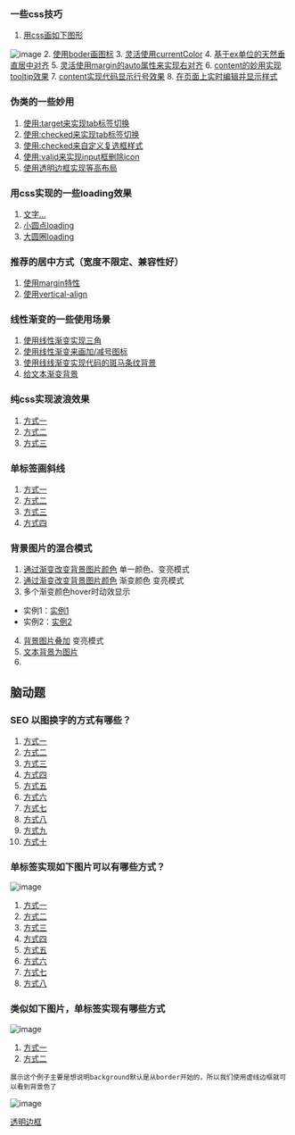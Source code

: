 ### 一些css技巧
1. [用css画如下图形](http://192.168.24.22:8081/css/world/01.html)

![image](http://192.168.24.22:8081/css/images/aotu.png)
2. [使用boder画图标](http://192.168.24.22:8081/css/world/03icon.html)
3. [灵活使用currentColor](http://192.168.24.22:8081/css/world/04currentcolor.html)
4. [基于ex单位的天然垂直居中对齐](http://192.168.24.22:8081/css/world/07ex.html)
5. [灵活使用margin的auto属性来实现右对齐](http://192.168.24.22:8081/css/world/08right.html)
6. [content的妙用实现tooltip效果](http://192.168.24.22:8081/css/tips/titlehover.html)
7. [content实现代码显示行号效果](http://192.168.24.22:8081/css/tips/showcode.html)
8. [在页面上实时编辑并显示样式](http://192.168.24.22:8081/css/tips/justintime.html)
### 伪类的一些妙用
1. [使用:target来实现tab标签切换](http://192.168.24.22:8081/css/pseudo/01.html)
2. [使用:checked来实现tab标签切换](http://192.168.24.22:8081/css/pseudo/02.html)
3. [使用:checked来自定义复选框样式](http://192.168.24.22:8081/css/pseudo/03.html)
4. [使用:valid来实现input框删除icon](http://192.168.24.22:8081/css/world/05margin-valid.html)
5. [使用透明边框实现等高布局](http://192.168.24.22:8081/css/world/06equal-height.html)
### 用css实现的一些loading效果
1. [文字...](http://192.168.24.22:8081/css/world/02loading.html)
2. [小圆点loading](http://192.168.24.22:8081/css/fragment/01loading.html)
3. [大圆圈loading](http://192.168.24.22:8081/css/fragment/05loading.html)

### 推荐的居中方式（宽度不限定、兼容性好）
1. [使用margin特性](http://192.168.24.22:8081/css/center/03.html)
2. [使用vertical-align](http://192.168.24.22:8081/css/center/02.html)

### 线性渐变的一些使用场景
1. [使用线性渐变实现三角](http://192.168.24.22:8081/css/linear-gradient/01tri.html)
2. [使用线性渐变来画加/减号图标](http://192.168.24.22:8081/css/linear-gradient/02plus.html)
3. [使用线线渐变实现代码的斑马条纹背景](http://192.168.24.22:8081/css/linear-gradient/03zebra-lines.html)
4. [给文本渐变背景](http://192.168.24.22:8081/css/fragment/06text.html)

### 纯css实现波浪效果
1. [方式一](http://192.168.24.22:8081/css/wave/01.html)
2. [方式二](http://192.168.24.22:8081/css/wave/02.html)
3. [方式三](http://192.168.24.22:8081/css/wave/03.html)

### 单标签画斜线
1. [方式一](http://192.168.24.22:8081/css/slash/01.html)
2. [方式二](http://192.168.24.22:8081/css/slash/02.html)
3. [方式三](http://192.168.24.22:8081/css/slash/03.html)
4. [方式四](http://192.168.24.22:8081/css/slash/04.html)

### 背景图片的混合模式
1. [通过渐变改变背景图片颜色](http://192.168.24.22:8081/css/changeColor/01.html) 单一颜色、变亮模式
2. [通过渐变改变背景图片颜色](http://192.168.24.22:8081/css/changeColor/02.html) 渐变颜色 变亮模式
3. 多个渐变颜色hover时动效显示
-  实例1：[实例1](http://192.168.24.22:8081/css/changeColor/05.html)
-  实例2：[实例2](http://192.168.24.22:8081/css/changeColor/04.html)
4. [背景图片叠加](http://192.168.24.22:8081/css/changeColor/03.html)   变亮模式
5. [文本背景为图片](http://192.168.24.22:8081/css/changeColor/06.html)
6. 

## 脑动题
### SEO 以图换字的方式有哪些？
1. [方式一](http://192.168.24.22:8081/css/seo-css/01.html)
2. [方式二](http://192.168.24.22:8081/css/seo-css/02.html)
3. [方式三](http://192.168.24.22:8081/css/seo-css/03.html)
4. [方式四](http://192.168.24.22:8081/css/seo-css/04.html)
5. [方式五](http://192.168.24.22:8081/css/seo-css/05.html)
6. [方式六](http://192.168.24.22:8081/css/seo-css/06.html)
7. [方式七](http://192.168.24.22:8081/css/seo-css/07.html)
8. [方式八](http://192.168.24.22:8081/css/seo-css/08.html)
9. [方式九](http://192.168.24.22:8081/css/seo-css/09.html)
10. [方式十](http://192.168.24.22:8081/css/seo-css/10.html)
### 单标签实现如下图片可以有哪些方式？
![image](http://192.168.24.22:8081/css/images/01single.png)
1. [方式一](http://192.168.24.22:8081/css/single/01.html)
2. [方式二](http://192.168.24.22:8081/css/single/02.html)
3. [方式三](http://192.168.24.22:8081/css/single/03.html)
4. [方式四](http://192.168.24.22:8081/css/single/04.html)
5. [方式五](http://192.168.24.22:8081/css/single/05.html)
6. [方式六](http://192.168.24.22:8081/css/single/06.html)
7. [方式七](http://192.168.24.22:8081/css/single/07.html)
8. [方式八](http://192.168.24.22:8081/css/single/08.html)
### 类似如下图片，单标签实现有哪些方式
![image](http://192.168.24.22:8081/css/images/square.png)
1. [方式一](http://192.168.24.22:8081/css/square/01.html)
2. [方式二](http://192.168.24.22:8081/css/square/02.html)

```
展示这个例子主要是想说明background默认是从border开始的，所以我们使用虚线边框就可以看到背景色了
```

![image](http://192.168.24.22:8081/css/images/position.png)

[透明边框](http://192.168.24.22:8081/css/square/03.html)